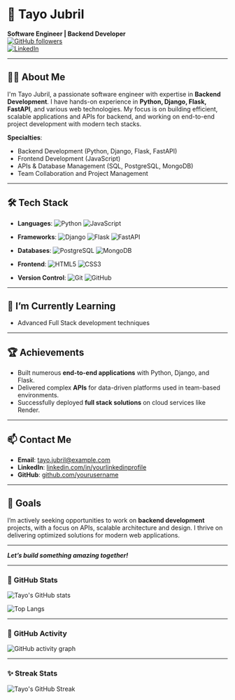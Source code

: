 # 💼 **Tayo Jubril**  
**Software Engineer | Backend Developer**  
[![GitHub followers](https://img.shields.io/github/followers/jubriltayo?label=Follow&style=social)](https://github.com/jubriltayo)  
[![LinkedIn](https://img.shields.io/badge/LinkedIn-Connect-blue)](https://www.linkedin.com/in/jubril-tayo)

---

## 👨‍💻 **About Me**

I'm Tayo Jubril, a passionate software engineer with expertise in **Backend Development**. I have hands-on experience in **Python, Django, Flask, FastAPI**, and various web technologies. My focus is on building efficient, scalable applications and APIs for backend, and working on end-to-end project development with modern tech stacks.

**Specialties**:
- Backend Development (Python, Django, Flask, FastAPI)
- Frontend Development (JavaScript)
- APIs & Database Management (SQL, PostgreSQL, MongoDB)
- Team Collaboration and Project Management

---

## 🛠️ **Tech Stack**

- **Languages**: ![Python](https://img.shields.io/badge/-Python-3776AB?style=flat&logo=python&logoColor=white) ![JavaScript](https://img.shields.io/badge/-JavaScript-F7DF1E?style=flat&logo=javascript&logoColor=black)
- **Frameworks**: ![Django](https://img.shields.io/badge/-Django-092E20?style=flat&logo=django) ![Flask](https://img.shields.io/badge/-Flask-000000?style=flat&logo=flask) ![FastAPI](https://img.shields.io/badge/-FastAPI-009688?style=flat&logo=fastapi&logoColor=white)

- **Databases**: ![PostgreSQL](https://img.shields.io/badge/-PostgreSQL-336791?style=flat&logo=postgresql&logoColor=white) ![MongoDB](https://img.shields.io/badge/-MongoDB-47A248?style=flat&logo=mongodb&logoColor=white)
- **Frontend**: ![HTML5](https://img.shields.io/badge/-HTML5-E34F26?style=flat&logo=html5&logoColor=white) ![CSS3](https://img.shields.io/badge/-CSS3-1572B6?style=flat&logo=css3)
- **Version Control**: ![Git](https://img.shields.io/badge/-Git-F05032?style=flat&logo=git&logoColor=white) ![GitHub](https://img.shields.io/badge/-GitHub-181717?style=flat&logo=github)

---


## 🌱 **I’m Currently Learning**

- Advanced Full Stack development techniques


---

## 🏆 **Achievements**

- Built numerous **end-to-end applications** with Python, Django, and Flask.
- Delivered complex **APIs** for data-driven platforms used in team-based environments.
- Successfully deployed **full stack solutions** on cloud services like Render.

---

## 📫 **Contact Me**

- **Email**: tayo.jubril@example.com
- **LinkedIn**: [linkedin.com/in/yourlinkedinprofile](https://www.linkedin.com/in/jubril-tayo)
- **GitHub**: [github.com/yourusername](https://github.com/jubriltayo)

---

## 🎯 **Goals**

I’m actively seeking opportunities to work on **backend development** projects, with a focus on APIs, scalable architecture and design. I thrive on delivering optimized solutions for modern web applications.

---

**_Let’s build something amazing together!_**

---

### 👾 **GitHub Stats**
![Tayo's GitHub stats](https://github-readme-stats.vercel.app/api?username=jubriltayo&show_icons=true&theme=radical)

![Top Langs](https://github-readme-stats.vercel.app/api/top-langs/?username=jubriltayo&layout=compact&theme=radical)

---

### 🔄 **GitHub Activity**
<!-- Activity animation -->
![GitHub activity graph](https://github-readme-activity-graph.cyclic.app/graph?username=jubriltayo&theme=react-dark)

---

### ✨ **Streak Stats**
![Tayo's GitHub Streak](https://github-readme-streak-stats.herokuapp.com/?user=jubriltayo&theme=dark)
